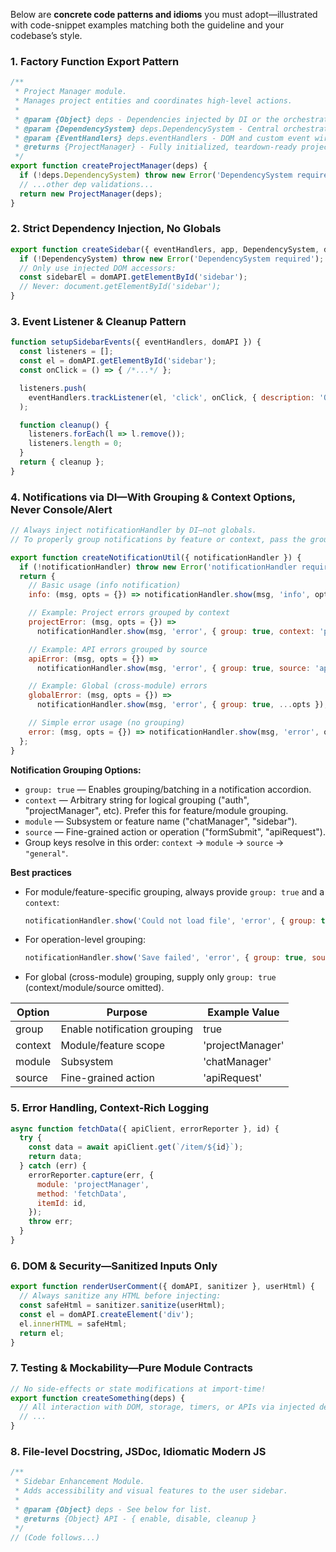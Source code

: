 Below are **concrete code patterns and idioms** you must adopt—illustrated with code-snippet examples matching both the guideline and your codebase’s style.

### 1. Factory Function Export Pattern

```javascript
/**
 * Project Manager module.
 * Manages project entities and coordinates high-level actions.
 *
 * @param {Object} deps - Dependencies injected by DI or the orchestrator.
 * @param {DependencySystem} deps.DependencySystem - Central orchestrator and service locator.
 * @param {EventHandlers} deps.eventHandlers - DOM and custom event wiring abstraction.
 * @returns {ProjectManager} - Fully initialized, teardown-ready project manager.
 */
export function createProjectManager(deps) {
  if (!deps.DependencySystem) throw new Error('DependencySystem required');
  // ...other dep validations...
  return new ProjectManager(deps);
}
```

### 2. Strict Dependency Injection, No Globals

```javascript
export function createSidebar({ eventHandlers, app, DependencySystem, domAPI }) {
  if (!DependencySystem) throw new Error('DependencySystem required');
  // Only use injected DOM accessors:
  const sidebarEl = domAPI.getElementById('sidebar');
  // Never: document.getElementById('sidebar');
}
```

### 3. Event Listener & Cleanup Pattern

```javascript
function setupSidebarEvents({ eventHandlers, domAPI }) {
  const listeners = [];
  const el = domAPI.getElementById('sidebar');
  const onClick = () => { /*...*/ };

  listeners.push(
    eventHandlers.trackListener(el, 'click', onClick, { description: 'Open sidebar' })
  );

  function cleanup() {
    listeners.forEach(l => l.remove());
    listeners.length = 0;
  }
  return { cleanup };
}
```

### 4. Notifications via DI—With Grouping & Context Options, Never Console/Alert

```javascript
// Always inject notificationHandler by DI—not globals.
// To properly group notifications by feature or context, pass the group/context/module/source options.

export function createNotificationUtil({ notificationHandler }) {
  if (!notificationHandler) throw new Error('notificationHandler required');
  return {
    // Basic usage (info notification)
    info: (msg, opts = {}) => notificationHandler.show(msg, 'info', opts),

    // Example: Project errors grouped by context
    projectError: (msg, opts = {}) =>
      notificationHandler.show(msg, 'error', { group: true, context: 'projectManager', ...opts }),

    // Example: API errors grouped by source
    apiError: (msg, opts = {}) =>
      notificationHandler.show(msg, 'error', { group: true, source: 'apiRequest', ...opts }),

    // Example: Global (cross-module) errors
    globalError: (msg, opts = {}) =>
      notificationHandler.show(msg, 'error', { group: true, ...opts }),

    // Simple error usage (no grouping)
    error: (msg, opts = {}) => notificationHandler.show(msg, 'error', opts),
  };
}
```

**Notification Grouping Options:**
- `group: true` — Enables grouping/batching in a notification accordion.
- `context` — Arbitrary string for logical grouping ("auth", "projectManager", etc). Prefer this for feature/module grouping.
- `module` — Subsystem or feature name ("chatManager", "sidebar").
- `source` — Fine-grained action or operation ("formSubmit", "apiRequest").
- Group keys resolve in this order: `context` → `module` → `source` → `"general"`.

**Best practices**
- For module/feature-specific grouping, always provide `group: true` and a `context`:
  ```js
  notificationHandler.show('Could not load file', 'error', { group: true, context: 'file-upload' });
  ```
- For operation-level grouping:
  ```js
  notificationHandler.show('Save failed', 'error', { group: true, source: 'saveButton' });
  ```
- For global (cross-module) grouping, supply only `group: true` (context/module/source omitted).

| Option    | Purpose                        | Example Value           |
|-----------|-------------------------------|------------------------|
| group     | Enable notification grouping   | true                   |
| context   | Module/feature scope           | 'projectManager'       |
| module    | Subsystem                     | 'chatManager'          |
| source    | Fine-grained action           | 'apiRequest'           |


### 5. Error Handling, Context-Rich Logging

```javascript
async function fetchData({ apiClient, errorReporter }, id) {
  try {
    const data = await apiClient.get(`/item/${id}`);
    return data;
  } catch (err) {
    errorReporter.capture(err, {
      module: 'projectManager',
      method: 'fetchData',
      itemId: id,
    });
    throw err;
  }
}
```

### 6. DOM & Security—Sanitized Inputs Only

```javascript
export function renderUserComment({ domAPI, sanitizer }, userHtml) {
  // Always sanitize any HTML before injecting:
  const safeHtml = sanitizer.sanitize(userHtml);
  const el = domAPI.createElement('div');
  el.innerHTML = safeHtml;
  return el;
}
```

### 7. Testing & Mockability—Pure Module Contracts

```javascript
// No side-effects or state modifications at import-time!
export function createSomething(deps) {
  // All interaction with DOM, storage, timers, or APIs via injected deps only.
  // ...
}
```

### 8. File-level Docstring, JSDoc, Idiomatic Modern JS

```javascript
/**
 * Sidebar Enhancement Module.
 * Adds accessibility and visual features to the user sidebar.
 *
 * @param {Object} deps - See below for list.
 * @returns {Object} API - { enable, disable, cleanup }
 */
// (Code follows...)
```
